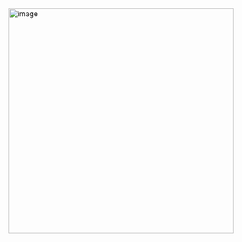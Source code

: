 <img width="445" alt="image" src="https://github.com/Asrorjon7/easy-bot-test/assets/82216204/5799fc42-650f-4fa4-8c33-59cd0e05b9ce">
